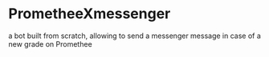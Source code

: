 # PrometheeXmessenger
a bot built from scratch, allowing to send a messenger message in case of a new grade on Promethee

